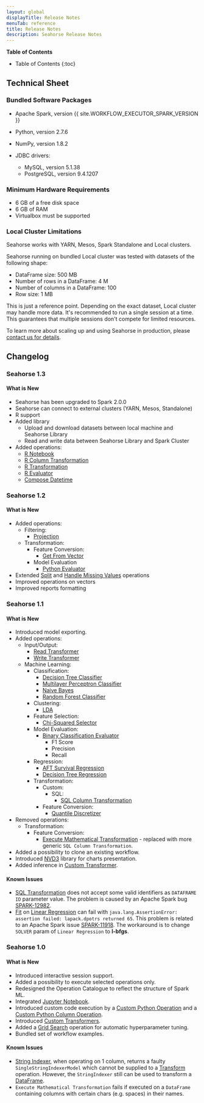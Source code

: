 ```yaml
---
layout: global
displayTitle: Release Notes
menuTab: reference
title: Release Notes
description: Seahorse Release Notes
---
```


**Table of Contents**

* Table of Contents
{:toc}

## Technical Sheet

### Bundled Software Packages

* Apache Spark, version {{ site.WORKFLOW_EXECUTOR_SPARK_VERSION }}
* Python, version 2.7.6
* NumPy, version 1.8.2
* JDBC drivers:

    -   MySQL, version 5.1.38
    -   PostgreSQL, version 9.4.1207

### Minimum Hardware Requirements
* 6 GB of a free disk space
* 6 GB of RAM
* Virtualbox must be supported

### Local Cluster Limitations

Seahorse works with YARN, Mesos, Spark Standalone and Local clusters.

Seahorse running on bundled Local cluster was tested with datasets of the following shape:

* DataFrame size: 500 MB
* Number of rows in a DataFrame: 4 M
* Number of columns in a DataFrame: 100
* Row size: 1 MB

This is just a reference point. Depending on the exact dataset,
Local cluster may handle more data.
It's recommended to run a single session at a time.
This guarantees that multiple sessions don't compete for limited resources.

To learn more about scaling up and using Seahorse in production,
please <a target="_blank" href="http://deepsense.io/about-us/contact/#contact-form">contact us for details</a>.

## Changelog

### Seahorse 1.3

#### What is New

* Seahorse has been upgraded to Spark 2.0.0
* Seahorse can connect to external clusters (YARN, Mesos, Standalone)
* R support
* Added library
  * Upload and download datasets between local machine and Seahorse Library
  * Read and write data between Seahorse Library and Spark Cluster
* Added operations:
  * [R Notebook](/1.3/operations/r_notebook.html)
  * [R Column Transformation](/1.3/operations/r_column_transformation.html)
  * [R Transformation](/1.3/operations/r_transformation.html)
  * [R Evaluator](/1.3/operations/r_evaluator.html)
  * [Compose Datetime](/1.3/operations/compose_datetime.html)

### Seahorse 1.2

#### What is New
* Added operations:
  * Filtering:
    * [Projection](/1.2/operations/projection.html)
  * Transformation:
    * Feature Conversion:
      * [Get From Vector](/1.2/operations/get_from_vector.html)
    * Model Evaluation
      * [Python Evaluator](/1.2/operations/python_evaluator.html)
* Extended [Split](/1.2/operations/split.html) and [Handle Missing Values](./operations/handle_missing_values.html) operations
* Improved operations on vectors
* Improved reports formatting

### Seahorse 1.1

#### What is New
* Introduced model exporting.
* Added operations:
  * Input/Output:
    * [Read Transformer](/1.1/operations/read_transformer.html)
    * [Write Transformer](/1.1/operations/write_transformer.html)
  * Machine Learning:
    * Classification:
      * [Decision Tree Classifier](/1.1/operations/decision_tree_classifier.html)
      * [Multilayer Perceptron Classifier](/1.1/operations/multilayer_perceptron_classifier.html)
      * [Naive Bayes](/1.1/operations/naive_bayes.html)
      * [Random Forest Classifier](/1.1/operations/random_forest_classifier.html)
    * Clustering:
      * [LDA](/1.1/operations/lda.html)
    * Feature Selection:
      * [Chi-Squared Selector](/1.1/operations/chi-squared_selector.html)
    * Model Evaluation:
      * [Binary Classification Evaluator](/1.1/operations/binary_classification_evaluator.html)
        * F1 Score
        * Precision
        * Recall
    * Regression:
      * [AFT Survival Regression](/1.1/operations/aft_survival_regression.html)
      * [Decision Tree Regression](/1.1/operations/decision_tree_regression.html)
    * Transformation:
      * Custom:
        * SQL:
          * [SQL Column Transformation](/1.1/operations/sql_column_transformation.html)
      * Feature Conversion:
        * [Quantile Discretizer](/1.1/operations/quantile_discretizer.html)
* Removed operations:
  * Transformation:
    * Feature Conversion:
      * [Execute Mathematical Transformation](/1.0/operations/execute_mathematical_transformation.html) - replaced with more generic `SQL Column Transformation`.
* Added a possibility to clone an existing workflow.
* Introduced <a target="_blank" href="http://nvd3.org/">NVD3</a> library for charts presentation.
* Added inference in [Custom Transformer](/1.1/operations/create_custom_transformer.html).

#### Known Issues
* [SQL Transformation](/1.1/operations/sql_transformation.html) does not accept some valid identifiers as `DATAFRAME ID` parameter value.
The problem is caused by an Apache Spark bug <a target="_blank" href="https://issues.apache.org/jira/browse/SPARK-12982">SPARK-12982</a>.
* [Fit](/1.1/operations/fit.html) on [Linear Regression](/1.1/operations/linear_regression.html) can fail with
`java.lang.AssertionError: assertion failed: lapack.dpotrs returned 65`.
This problem is related to an Apache Spark issue <a target="_blank" href="https://issues.apache.org/jira/browse/SPARK-11918">SPARK-11918</a>.
The workaround is to change `SOLVER` param of `Linear Regression` to **l-bfgs**.



### Seahorse 1.0

#### What is New
* Introduced interactive session support.
* Added a possibility to execute selected operations only.
* Redesigned the Operation Catalogue to reflect the structure of Spark ML.
* Integrated <a target="_blank" href="http://jupyter.org/">Jupyter Notebook</a>.
* Introduced custom code execution by a [Custom Python Operation](/1.0/operations/custom_python_operation.html)
and a [Custom Python Column Operation](/1.0/operations/custom_python_column_operation.html).
* Introduced [Custom Transformers](/1.0/operations/create_custom_transformer.html).
* Added a [Grid Search](/1.0/operations/grid_search.html) operation for automatic hyperparameter tuning.
* Bundled set of workflow examples.

#### Known Issues
* [String Indexer](/1.0/operations/string_indexer.html), when operating on 1 column, returns a faulty `SingleStringIndexerModel`
which cannot be supplied to a [Transform](/1.0/operations/transform.html) operation. However, the `StringIndexer`
still can be used to transform a [DataFrame](/1.0/classes/dataframe.html).
* `Execute Mathematical Transformation` fails if executed on a `DataFrame` containing columns
with certain chars (e.g. spaces) in their names.
